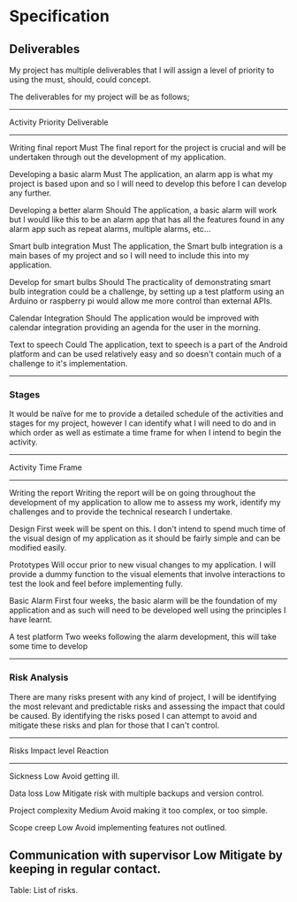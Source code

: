 # Specification 

## Deliverables

My project has multiple deliverables that I will assign a level of priority to using the must, should, could concept. 

The deliverables for my project will be as follows;

------------------------------------------------------------------------------------------------------------
Activity					Priority	Deliverable
--------------------------- ---------   ---------------------------------------------------------------------------
Writing final report		Must		The final report for the project is crucial and will be undertaken through out the development of my application.

Developing a basic alarm	Must		The application, an alarm app is what my project is based upon and so I will need to develop this before I can develop any further.

Developing a better alarm	Should		The application, a basic alarm will work but I would like this to be an alarm app that has all the features found in any alarm app such as repeat alarms, multiple alarms, etc...

Smart bulb integration		Must		The application, the Smart bulb integration is a main bases of my project and so I will need to include this into my application.

Develop for smart bulbs		Should		The practicality of demonstrating smart bulb integration could be a challenge, by setting up a test platform using an Arduino or raspberry pi would allow me more control than external APIs.

Calendar Integration		Should		The application would be improved with calendar integration providing an agenda for the user in the morning.

Text to speech				Could		The application, text to speech is a part of the Android platform and can be used relatively easy and so doesn't contain much of a challenge to it's implementation.

------------------------------------------------------------------------------------------------------------

### Stages

It would be naïve for me to provide a detailed schedule of the activities and stages for my project, however I can identify what I will need to do and in which order as well as estimate a time frame for when I intend to begin the activity.

------------------------------------------------------------------------------------------------------------------------------------------------
Activity				Time Frame
--------------------    -------------------------------------------------------------------------------------------
Writing the report		Writing the report will be on going throughout the development of my application to allow me to assess my work, identify my challenges and to provide the technical research I undertake.

Design					First week will be spent on this. I don't intend to spend much time of the visual design of my application as it should be fairly simple and can be modified easily.

Prototypes				Will occur prior to new visual changes to my application. I will provide a dummy function to the visual elements that involve interactions to test the look and feel before implementing fully.

Basic Alarm				First four weeks, the basic alarm will be the foundation of my application and as such will need to be developed well using the principles I have learnt. 

A test platform 		Two weeks following the alarm development, this will take some time to develop  

--------------

### Risk Analysis

There are many risks present with any kind of project, I will be identifying the most relevant and predictable risks and assessing the impact that could be caused. By identifying the risks posed I can attempt to avoid and  mitigate these risks and plan for those that I can't control.

----------------------------------------------------------------------------------------------------------
Risks                           Impact level   Reaction                                                 
------------------------------- -------------- ---------------------------------------------------------
Sickness                        Low            Avoid getting ill.                               

Data loss                       Low            Mitigate risk with multiple backups and version control. 

Project complexity              Medium         Avoid making it too complex, or too simple.              

Scope creep                     Low            Avoid implementing features not outlined.                

Communication with supervisor   Low            Mitigate by keeping in regular contact.                  
----------------------------------------------------------------------------------------------------------

Table: List of risks.

